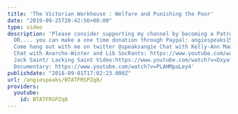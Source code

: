 ```yaml
---
title: 'The Victorian Workhouse : Welfare and Punishing the Poor'
date: "2019-09-25T20:42:56+08:00"
type: video
description: 'Please consider supporting my channel by becoming a Patron at: https://www.patreon.com/angiespeaks.
  OR.... you can make a one time donation through Paypal: angiespeaks15@gmail.com
  Come hang out with me on twitter @speaksangie Chat with Kelly-Ann Maddox https://www.youtube.com/watch?v=18FE-5qeUgQ&t=2817s
  Chat with Anarcho-Winter and Lib SocRants: https://www.youtube.com/watch?v=PJPc4t0czzM
  Jack Saint/ Lacking Saint Video:https://www.youtube.com/watch?v=DxyafFhhl30 Reference
  Documentary: https://www.youtube.com/watch?v=PLAHMpaLey4'
publishdate: "2018-09-01T17:02:23.000Z"
url: /angiespeaks/BTATFRSPZq8/
providers:
  youtube:
    id: BTATFRSPZq8
---
```

